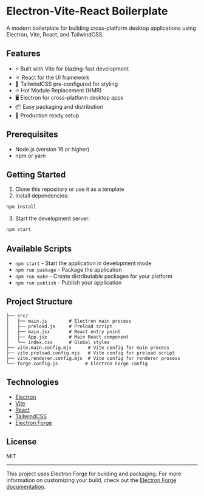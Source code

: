 # Electron-Vite-React Boilerplate

A modern boilerplate for building cross-platform desktop applications using Electron, Vite, React, and TailwindCSS.

## Features

- ⚡️ Built with Vite for blazing-fast development
- ⚛️ React for the UI framework
- 🎨 TailwindCSS pre-configured for styling
- 🔥 Hot Module Replacement (HMR)
- 🖥️ Electron for cross-platform desktop apps
- 📦 Easy packaging and distribution
- 🚀 Production ready setup

## Prerequisites

- Node.js (version 16 or higher)
- npm or yarn

## Getting Started

1. Clone this repository or use it as a template
2. Install dependencies:
```bash
npm install
```

3. Start the development server:
```bash
npm start
```

## Available Scripts

- `npm start` - Start the application in development mode
- `npm run package` - Package the application
- `npm run make` - Create distributable packages for your platform
- `npm run publish` - Publish your application

## Project Structure

```
├── src/
│   ├── main.js        # Electron main process
│   ├── preload.js     # Preload script
│   ├── main.jsx       # React entry point
│   ├── App.jsx        # Main React component
│   └── index.css      # Global styles
├── vite.main.config.mjs      # Vite config for main process
├── vite.preload.config.mjs   # Vite config for preload script
├── vite.renderer.config.mjs  # Vite config for renderer process
└── forge.config.js          # Electron Forge config
```

## Technologies

- [Electron](https://www.electronjs.org/)
- [Vite](https://vitejs.dev/)
- [React](https://reactjs.org/)
- [TailwindCSS](https://tailwindcss.com/)
- [Electron Forge](https://www.electronforge.io/)

## License

MIT

---

This project uses Electron Forge for building and packaging. For more information on customizing your build, check out the [Electron Forge documentation](https://www.electronforge.io/).